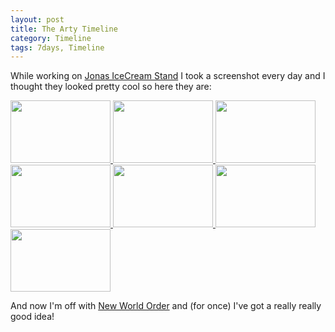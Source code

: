 ```yaml
---
layout: post
title: The Arty Timeline
category: Timeline
tags: 7days, Timeline
---
```


While working on [Jonas IceCream Stand](/blog/2009/12/01/postmortem_jonas_icecream_stand) I took a screenshot every day and I thought they looked pretty cool so here they are:

<a href="/images/art/day1.png">
<img src="/images/art/day1.png" height="100" width="160" />
</a>
<a href="/images/art/day2.png">
<img src="/images/art/day2.png" height="100" width="160" />
</a>
<a href="/images/art/day3.png">
<img src="/images/art/day3.png" height="100" width="160" />
</a>
<a href="/images/art/day4.png">
<img src="/images/art/day4.png" height="100" width="160" />
</a>
<a href="/images/art/day5.png">
<img src="/images/art/day5.png" height="100" width="160" />
</a>
<a href="/images/art/day6.png">
<img src="/images/art/day6.png" height="100" width="160" />
</a>
<a href="/images/art/day7.png">
<img src="/images/art/day7.png" height="100" width="160" />
</a>

And now I'm off with [New World Order](/blog/2009/12/04/december_theme_new_world_order) and (for once) I've got a really really good idea!

